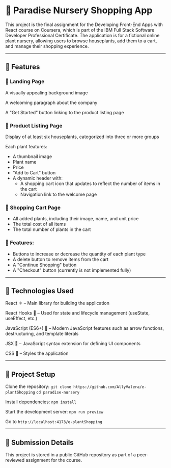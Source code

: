# 🌿 Paradise Nursery Shopping App
This project is the final assignment for the Developing Front-End Apps with React course on Coursera, which is part of the IBM Full Stack Software Developer Professional Certificate. The application is for a fictional online plant nursery, allowing users to browse houseplants, add them to a cart, and manage their shopping experience.

***
## 🏡 Features

### 🔹 Landing Page
A visually appealing background image

A welcoming paragraph about the company

A "Get Started" button linking to the product listing page

### 🔹 Product Listing Page
Display of at least six houseplants, categorized into three or more groups

Each plant features:

  - A thumbnail image
  - Plant name
  - Price
  - "Add to Cart" button
  - A dynamic header with:
    - A shopping cart icon that updates to reflect the number of items in the cart
    - Navigation link to the welcome page

### 🔹 Shopping Cart Page
  - All added plants, including their image, name, and unit price
  - The total cost of all items
  - The total number of plants in the cart

### 🔹 Features:
  - Buttons to increase or decrease the quantity of each plant type
  - A delete button to remove items from the cart
  - A "Continue Shopping" button
  - A "Checkout" button (currently is not implemented fully)

***

## 🚀 Technologies Used
React ⚛️ – Main library for building the application

React Hooks 🔄 – Used for state and lifecycle management (useState, useEffect, etc.)

JavaScript (ES6+) 🚀 – Modern JavaScript features such as arrow functions, destructuring, and template literals

JSX 📝 – JavaScript syntax extension for defining UI components

CSS 🎨 – Styles the application

***

## 📂 Project Setup
Clone the repository:
  `git clone https://github.com/AllyValera/e-plantShopping`
  `cd paradise-nursery`

Install dependencies:
  `npm install`

Start the development server:
  `npm run preview`

Go to `http://localhost:4173/e-plantShopping`

***

## 📌 Submission Details
This project is stored in a public GitHub repository as part of a peer-reviewed assignment for the course.

